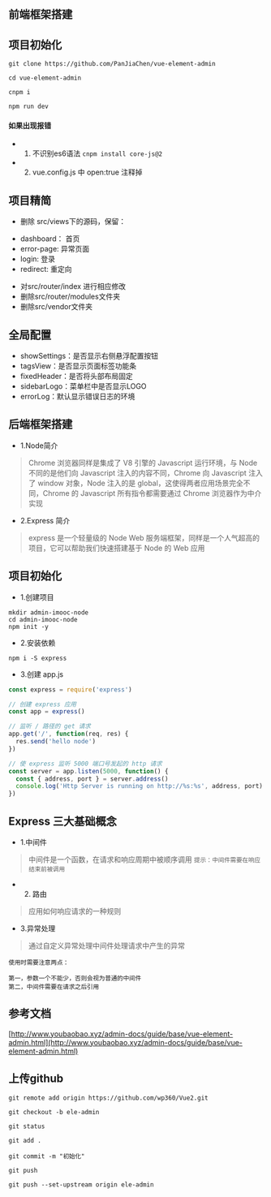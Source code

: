 ## 前端框架搭建

## 项目初始化

```
git clone https://github.com/PanJiaChen/vue-element-admin

cd vue-element-admin

cnpm i

npm run dev
```

#### 如果出现报错
* 1. 不识别es6语法
`cnpm install core-js@2`
* 2. vue.config.js 中 open:true 注释掉

## 项目精简
* 删除 src/views下的源码，保留：
- dashboard： 首页
- error-page: 异常页面
- login:      登录
- redirect:   重定向

* 对src/router/index 进行相应修改
* 删除src/router/modules文件夹
* 删除src/vendor文件夹

## 全局配置
* showSettings：是否显示右侧悬浮配置按钮
* tagsView：是否显示页面标签功能条
* fixedHeader：是否将头部布局固定
* sidebarLogo：菜单栏中是否显示LOGO
* errorLog：默认显示错误日志的环境


## 后端框架搭建
* 1.Node简介
> Chrome 浏览器同样是集成了 V8 引擎的 Javascript 运行环境，与 Node 不同的是他们向 Javascript 注入的内容不同，Chrome 向 Javascript 注入了 window 对象，Node 注入的是 global，这使得两者应用场景完全不同，Chrome 的 Javascript 所有指令都需要通过 Chrome 浏览器作为中介实现
* 2.Express 简介
> express 是一个轻量级的 Node Web 服务端框架，同样是一个人气超高的项目，它可以帮助我们快速搭建基于 Node 的 Web 应用
## 项目初始化
* 1.创建项目
```
mkdir admin-imooc-node
cd admin-imooc-node
npm init -y
```
* 2.安装依赖
```
npm i -S express
```
* 3.创建 app.js
```js
const express = require('express')

// 创建 express 应用
const app = express()

// 监听 / 路径的 get 请求
app.get('/', function(req, res) {
  res.send('hello node')
})

// 使 express 监听 5000 端口号发起的 http 请求
const server = app.listen(5000, function() {
  const { address, port } = server.address()
  console.log('Http Server is running on http://%s:%s', address, port)
})
```
## Express 三大基础概念
* 1.中间件
> 中间件是一个函数，在请求和响应周期中被顺序调用
`提示：中间件需要在响应结束前被调用`
* 2. 路由
> 应用如何响应请求的一种规则
* 3.异常处理
> 通过自定义异常处理中间件处理请求中产生的异常
```
使用时需要注意两点：

第一，参数一个不能少，否则会视为普通的中间件
第二，中间件需要在请求之后引用
```

## 参考文档
[http://www.youbaobao.xyz/admin-docs/guide/base/vue-element-admin.html](http://www.youbaobao.xyz/admin-docs/guide/base/vue-element-admin.html)

## 上传github
```
git remote add origin https://github.com/wp360/Vue2.git

git checkout -b ele-admin

git status

git add .

git commit -m "初始化"

git push

git push --set-upstream origin ele-admin
```